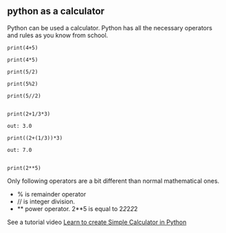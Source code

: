 ## python as a calculator


Python can be used a calculator. 
Python has all the necessary operators and rules as you know from school.


	print(4+5)

	print(4*5)

	print(5/2)

	print(5%2)

	print(5//2)


	print(2+1/3*3)

	out: 3.0

	print((2+(1/3))*3)

	out: 7.0


	print(2**5)

Only following operators are a bit different than normal mathematical ones.
- % is remainder operator 
- // is integer division.
- ** power operator. 2\*\*5 is equal to 2*2*2*2*2 


See a tutorial video [Learn to create Simple Calculator in Python](https://youtu.be/5m9AR4PBlGE)


